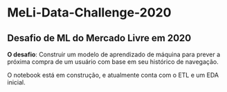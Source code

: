 # MeLi-Data-Challenge-2020

## Desafio de ML do Mercado Livre em 2020

**O desafio**: Construir um modelo de aprendizado de máquina para prever a próxima compra de um usuário com base em seu histórico de navegação.

O notebook está em construção, e atualmente conta com o ETL e um EDA inicial.
